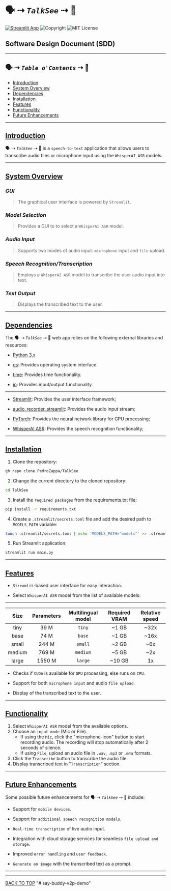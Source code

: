 # 🗣 ⇢ _`TalkSee`_  ⇢ 👀

[![Streamlit App](https://static.streamlit.io/badges/streamlit_badge_black_white.svg)](https://talksee.streamlit.app/)
![Copyright](https://img.shields.io/static/v1.svg?label=TalkSee%20%20v1.0.0%20&message=%20PZ%202023&labelColor=730DF2&color=000000)
![MIT License](https://img.shields.io/static/v1.svg?label=📜%20License&message=MIT&color=730DF2)



## Software Design Document (SDD)

___

## 🗣 ⇢ _`Table o'Contents`_ ⇢ 👀

- [Introduction](#introduction)
- [System Overview](#system-overview)
- [Dependencies](#dependencies)
- [Installation](#installation)
- [Features](#features)
- [Functionality](#functionality)
- [Future Enhancements](#future-enhancements)

___

## [Introduction](#table-ocontents)

🗣 ⇢ _`TalkSee`_  ⇢ 👀 is a `speech-to-text` application that allows users to transcribe audio files or microphone input using the `WhisperAI ASR` models.

___

## [System Overview](#table-ocontents)

### _GUI_

> The graphical user interface is powered by `Streamlit`.

### _Model Selection_

> Provides a GUI to to select a `WhisperAI ASR` model.

### _Audio Input_

> Supports two modes of audio input: `microphone` input and `file` upload.

### _Speech Recognition/Transcription_

> Employs a `WhisperAI ASR` model to transcribe the user audio input into text.

### _Text Output_

> Displays the transcribed text to the user.

___

## [Dependencies](#table-ocontents)

The 🗣 ⇢ _`TalkSee`_  ⇢ 👀 web app relies on the following external libraries and resources:

- [Python 3.x](https://www.python.org/downloads/)

- [os](https://docs.python.org/3/library/os.html): Provides operating system interface.

- [time](https://docs.python.org/3/library/time.html): Provides time functionality.

- [io](https://docs.python.org/3/library/io.html): Provides input/output functionality.

___

- [Streamlit](https://streamlit.io/): Provides the user interface framework;

- [audio_recorder_streamlit](https://pypi.org/project/audio-recorder-streamlit/): Provides the audio input stream;

- [PyTorch](https://pytorch.org/docs/stable/torch.html): Provides the neural network library for GPU processing;

- [WhisperAI ASR](https://github.com/openai/whisper): Provides the speech recognition functionality;

___

## [Installation](#table-ocontents)

1. Clone the repository:

```sh
gh repo clone PedroZappa/TalkSee
```

2. Change the current directory to the cloned repository:

```sh
cd TalkSee
```

3. Install the `required packages` from the requirements.txt file:

```sh
pip install -r requirements.txt
```

4. Create a `.streamlit/secrets.toml` file and add the desired path to `MODELS_PATH` variable:

```sh
touch .streamlit/secrets.toml | echo 'MODELS_PATH="models"' >> .streamlit/secrets.toml
```

5. Run Streamlit application:

```sh
streamlit run main.py
```

___

## [Features](#table-ocontents)

- `Streamlit`-based user interface for easy interaction.

- Select `WhisperAI ASR` model from the list of available models:

___

 |  Size  | Parameters | Multilingual model | Required VRAM | Relative speed |
 |:------:|:----------:|:------------------:|:-------------:|:--------------:|
 |  tiny  |    39 M    |       `tiny`       |     ~1 GB     |      ~32x      |
 |  base  |    74 M    |       `base`       |     ~1 GB     |      ~16x      |
 | small  |   244 M    |      `small`       |     ~2 GB     |      ~6x       |
 | medium |   769 M    |      `medium`      |     ~5 GB     |      ~2x       |
 | large  |   1550 M   |      `large`       |    ~10 GB     |       1x       |

- Checks if `CUDA` is available for `GPU` processing, else runs on `CPU`.

- Support for both `microphone input` and audio `file upload`.

- Display of the transcribed text to the user.

___

## [Functionality](#table-ocontents)

1. Select `WhisperAI ASR` model from the available options.
2. Choose an `input mode` (Mic or File).
    - If using the `Mic`, click the "microphone-icon" button to start recording audio. The recording will stop automatically after 2 seconds of silence.
    - If using `File`, upload an audio file in `.wav`, `.mp3` or `.m4a` formats.
3. Click the `Transcribe` button to transcribe the audio file.
4. Display transcribed text in "`Transcription`" section.

___

## [Future Enhancements](#table-ocontents)

Some possible future enhancements for 🗣 ⇢ _`TalkSee`_  ⇢ 👀 include:

- Support for `mobile devices`.

- Support for `additional speech recognition models`.

- `Real-time transcription` of live audio input.

- Integration with cloud storage services for seamless `file upload and storage`.

- Improved `error handling` and `user feedback`.

- `Generate an image` with the transcribed text as a prompt.

___

___

[BACK TO TOP](#top)
"# say-buddy-v2p-demo" 
